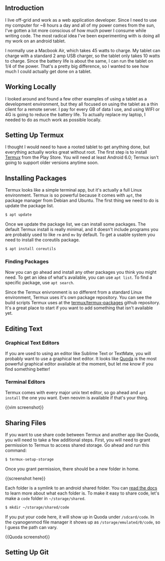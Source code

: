 ## Introduction

I live off-grid and work as a web application developer.  Since I need to use my computer for ~8 hours a day and all of my power comes from the sun, I've gotten a lot more conscious of how much power I consume while writing code.  The most radical idea I've been experimenting with is doing all my work on an android tablet.

I normally use a Macbook Air, which takes 45 watts to charge.  My tablet can charge with a standard 2 amp USB charger, so the tablet only takes 10 watts to charge.  Since the battery life is about the same, I can run the tablet on 1/4 of the power.  That's a pretty big difference, so I wanted to see how much I could actually get done on a tablet.

## Working Locally

I looked around and found a few other examples of using a tablet as a development environment, but they all focused on using the tablet as a thin client for a remote server.  I pay for every GB of data I use, and using WIFI or 4G is going to reduce the battery life.  To actually replace my laptop, I needed to do as much work as possible locally.  
 
## Setting Up Termux

I thought I would need to have a rooted tablet to get anything done, but everything actually works great without root.  The first step is to install [Termux](https://termux.com) from the Play Store.  You will need at least Android 6.0; Termux isn't going to support older versions anytime soon.

## Installing Packages

Termux looks like a simple terminal app, but it's actually a full Linux environment.  Termux is so powerful because it comes with `apt`, the package manager from Debian and Ubuntu.  The first thing we need to do is update the package list.

```bash
$ apt update
```

Once we update the package list, we can install some packages.  The default Termux install is really minimal, and it doesn't include programs you are probably used to like `rm` and `mv` by default.  To get a usable system you need to install the coreutils package.

```bash
$ apt install coreutils
```

### Finding Packages

Now you can go ahead and install any other packages you think you might need.  To get an idea of what's available, you can use `apt list`.  To find a specific package, use `apt search`.

Since the Termux enivronment is so different from a standard Linux environment, Termux uses it's own package repository.  You can see the build scripts Termux uses at the [termux/termux-packages](https://github.com/termux/termux-packages) github repository.  It's a great place to start if you want to add something that isn't available yet.

## Editing Text

### Graphical Text Editors

If you are used to using an editor like Sublime Text or TextMate, you will probably want to use a graphical text editor.  It looks like [Quoda](http://www.getquoda.com/) is the most powerful graphical editor available at the moment, but let me know if you find something better!

### Terminal Editors

Termux comes with every major unix text editor, so go ahead and `apt install` the one you want.  Even neovim is available if that's your thing.

{{vim screenshot}}

## Sharing Files

If you want to use share code between Termux and another app like Quoda, you will need to take a few additional steps.  First, you will need to grant permission to Termux to access shared storage.  Go ahead and run this command:

```bash
$ termux-setup-storage
```

Once you grant permission, there should be a new folder in home.

{{screenshot here}}

Each folder is a symlink to an android shared folder.  You can [read the  docs](https://termux.com/storage.html) to learn more about what each folder is.  To make it easy to share code, let's make a `code` folder in `~/storage/shared`.

```bash
$ mkdir ~/storage/shared/code
```

If you put your code here, it will show up in Quoda under `/sdcard/code`.  In the cyanogenmod file manager it shows up as `/storage/emulated/0/code`, so I guess the path can vary.

{{Quoda screenshot}}

## Setting Up Git


